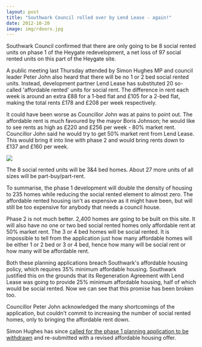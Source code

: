 ```yaml
---
layout: post
title: "Southwark Council rolled over by Lend Lease - again!"
date: 2012-10-20
image: img/rdoors.jpg
---
```

Southwark Council confirmed that there are only going to be 8 social rented units on phase 1 of the Heygate redevelopment, a net loss of 97 social rented units on this part of the Heygate site.

A public meeting last Thursday attended by Simon Hughes MP and council leader Peter John also heard that there will be no 1 or 2 bed social rented units. Instead, development partner Lend Lease has substituted 20 so-called 'affordable rented' units for social rent. The difference in rent each week is around an extra £88 for a 1-bed flat and £105 for a 2-bed flat, making the total rents £178 and £208 per week respectively. 

It could have been worse as Councillor John was at pains to point out. The affordable rent is much favoured by the mayor Boris Johnson; he would like to see rents as high as £220 and £256 per week - 80% market rent. Councillor John said he would try to get 50% market rent from Lend Lease. This would bring it into line with phase 2 and would bring rents down to £137 and £160 per week.

![](https://crappistmartin.github.io/images/se17rents.png)

The 8 social rented units will be 3&4 bed homes.  About 27 more units of all sizes will be part-buy/part-rent.

To summarise, the phase 1 development will double the density of housing to 235 homes while reducing the social rented element to almost zero. The affordable rented housing isn't as expensive as it might have been, but will still be too expensive for anybody that needs a council house.

Phase 2 is not much better. 2,400 homes are going to be built on this site. It will also have no one or two bed social rented homes only affordable rent at 50% market rent. The 3 or 4 bed homes will be social rented. It is impossible to tell from the application just how many affordable homes will be either 1 or 2 bed or 3 or 4 bed, hence how many will be social rent or how many will be affordable rent.

Both these planning applications breach Southwark's affordable housing policy, which requires 35% minimum affordable housing. Southwark justified this on the grounds that its Regeneration Agreement with Lend Lease was going to provide 25% minimum affordable housing, half of which would be social rented. Now we can see that this promise has been broken too.

Councillor Peter John acknowledged the many shortcomings of the application, but couldn't commit to increasing the number of social rented homes, only to bringing the affordable rent down.

Simon Hughes has since [called for the phase 1 planning application to be withdrawn](https://www.bbc.co.uk/news/uk-england-london-20061007) and re-submitted with a revised affordable housing offer.





